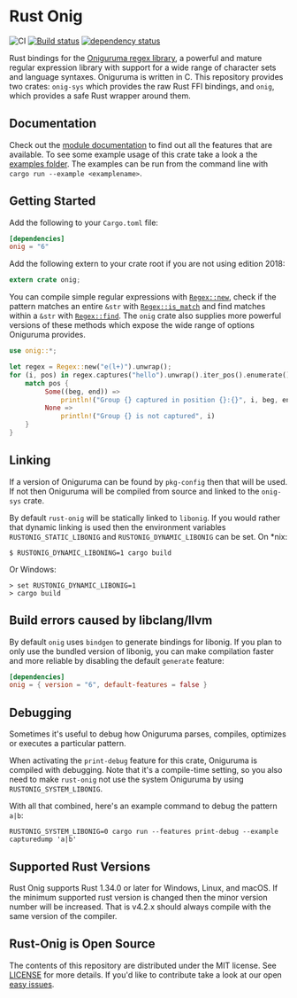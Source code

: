 # Rust Onig

![CI](https://github.com/rust-onig/rust-onig/workflows/CI/badge.svg)
[![Build status](https://ci.appveyor.com/api/projects/status/7qxdb44xpw4bkjfi/branch/master?svg=true)](https://ci.appveyor.com/project/iwillspeak/rust-onig/branch/master)
[![dependency status](https://deps.rs/crate/onig/6.0.0/status.svg)](https://deps.rs/crate/onig/6.0.0)

Rust bindings for the [Oniguruma regex library][Onig_wiki], a powerful and mature regular expression library with support for a wide range of character sets and language syntaxes. Oniguruma is written in C. This repository provides two crates: `onig-sys` which provides the raw Rust FFI bindings, and `onig`, which provides a safe Rust wrapper around them.

## Documentation

Check out the [module documentation][onig_crate_doc] to find out all the features that are available. To see some example usage of this crate take a look a the [examples folder][examples_folder]. The examples can be run from the command line with `cargo run --example <examplename>`.

## Getting Started

Add the following to your `Cargo.toml` file:

```toml
[dependencies]
onig = "6"
```

Add the following extern to your crate root if you are not using edition 2018:

```rust
extern crate onig;
```

You can compile simple regular expressions with [`Regex::new`][regex_new], check if the pattern matches an entire `&str` with [`Regex::is_match`][regex_is_match] and find matches within a `&str` with [`Regex::find`][regex_find]. The `onig` crate also supplies more powerful versions of these methods which expose the wide range of options Oniguruma provides.

```rust
use onig::*;

let regex = Regex::new("e(l+)").unwrap();
for (i, pos) in regex.captures("hello").unwrap().iter_pos().enumerate() {
    match pos {
         Some((beg, end)) =>
             println!("Group {} captured in position {}:{}", i, beg, end),
         None =>
             println!("Group {} is not captured", i)
    }
}
```

## Linking

If a version of Oniguruma can be found by `pkg-config` then that will be used. If not then Oniguruma will be compiled from source and linked to the `onig-sys` crate.

By default `rust-onig` will be statically linked to `libonig`. If you would rather that dynamic linking is used then the environment variables `RUSTONIG_STATIC_LIBONIG` and `RUSTONIG_DYNAMIC_LIBONIG` can be set. On *nix:

    $ RUSTONIG_DYNAMIC_LIBONING=1 cargo build

Or Windows:

    > set RUSTONIG_DYNAMIC_LIBONIG=1
    > cargo build

## Build errors caused by libclang/llvm

By default `onig` uses `bindgen` to generate bindings for libonig. If you plan to only use the bundled version of libonig, you can make compilation faster and more reliable by disabling the default `generate` feature:

```toml
[dependencies]
onig = { version = "6", default-features = false }
```

## Debugging

Sometimes it's useful to debug how Oniguruma parses, compiles, optimizes or
executes a particular pattern.

When activating the `print-debug` feature for this crate, Oniguruma is compiled
with debugging. Note that it's a compile-time setting, so you also need to make
`rust-onig` not use the system Oniguruma by using `RUSTONIG_SYSTEM_LIBONIG`.

With all that combined, here's an example command to debug the pattern `a|b`:

    RUSTONIG_SYSTEM_LIBONIG=0 cargo run --features print-debug --example capturedump 'a|b'

## Supported Rust Versions

Rust Onig supports Rust 1.34.0 or later for Windows, Linux, and
macOS. If the minimum supported rust version is changed then the minor
version number will be increased. That is v4.2.x should always compile
with the same version of the compiler.

## Rust-Onig is Open Source

The contents of this repository are distributed under the MIT license. See
[LICENSE](LICENSE.md) for more details. If you'd like to contribute take a look
at our open [easy issues][easy_issues].

 [Onig_wiki]: https://en.wikipedia.org/wiki/Oniguruma
 [onig_crate_doc]: https://docs.rs/onig/4.3.2/onig/
 [examples_folder]: https://github.com/rust-onig/rust-onig/tree/master/onig/examples
 [regex_new]: https://docs.rs/onig/4.3.2/onig/struct.Regex.html#method.new
 [regex_is_match]: https://docs.rs/onig/4.3.2/onig/struct.Regex.html#method.is_match
 [regex_find]: https://docs.rs/onig/4.3.2/onig/struct.Regex.html#method.find
 [easy_issues]: https://github.com/rust-onig/rust-onig/issues?q=is%3Aopen+is%3Aissue+label%3AE-Easy


